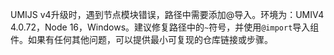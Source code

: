UMIJS v4升级时，遇到节点模块错误，路径中需要添加@导入。环境为：UMIV4 4.0.72，Node 16，Windows。建议修复路径中的`~`符号，并使用`@import`导入组件。如果有任何其他问题，可以提供最小可复现的仓库链接或步骤。
